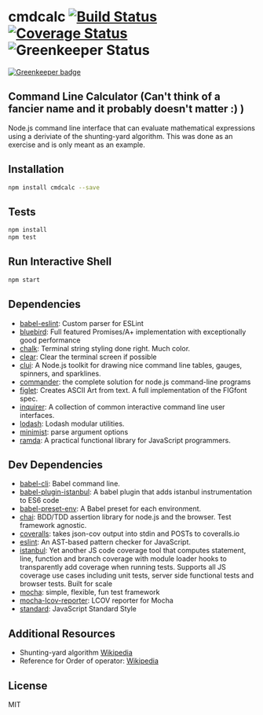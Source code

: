 # cmdcalc [![Build Status](https://travis-ci.org/bslayerw/commandCalc.png?branch=master)](https://travis-ci.org/bslayerw/commandCalc)[![Coverage Status](https://coveralls.io/repos/github/bslayerw/commandCalc/badge.svg?branch=master)](https://coveralls.io/github/bslayerw/commandCalc?branch=master)![Greenkeeper Status](https://badges.greenkeeper.io/bslayerw/COMMANDCALC.svg?style=flat-square)

[![Greenkeeper badge](https://badges.greenkeeper.io/bslayerw/commandCalc.svg)](https://greenkeeper.io/)


## Command Line Calculator (Can't think of a fancier name and it probably doesn't matter :) )
Node.js command line interface that can evaluate mathematical expressions using a deriviate of the shunting-yard algorithm. This was done as an exercise and is only meant as an example.
## Installation

```sh
npm install cmdcalc --save
```


## Tests

```sh
npm install
npm test
```

## Run Interactive Shell

```sh
npm start
```

## Dependencies

- [babel-eslint](https://github.com/babel/babel-eslint): Custom parser for ESLint
- [bluebird](https://github.com/petkaantonov/bluebird): Full featured Promises/A+ implementation with exceptionally good performance
- [chalk](https://github.com/chalk/chalk): Terminal string styling done right. Much color.
- [clear](https://github.com/bahamas10/node-clear): Clear the terminal screen if possible
- [clui](https://github.com/nathanpeck/clui): A Node.js toolkit for drawing nice command line tables, gauges, spinners, and sparklines.
- [commander](https://github.com/tj/commander.js): the complete solution for node.js command-line programs
- [figlet](https://github.com/patorjk/figlet.js): Creates ASCII Art from text. A full implementation of the FIGfont spec.
- [inquirer](https://github.com/SBoudrias/Inquirer.js): A collection of common interactive command line user interfaces.
- [lodash](https://github.com/lodash/lodash): Lodash modular utilities.
- [minimist](https://github.com/substack/minimist): parse argument options
- [ramda](https://github.com/ramda/ramda): A practical functional library for JavaScript programmers.

## Dev Dependencies

- [babel-cli](https://github.com/babel/babel/tree/master/packages): Babel command line.
- [babel-plugin-istanbul](https://github.com/istanbuljs/babel-plugin-istanbul): A babel plugin that adds istanbul instrumentation to ES6 code
- [babel-preset-env](https://github.com/babel/babel-preset-env): A Babel preset for each environment.
- [chai](https://github.com/chaijs/chai): BDD/TDD assertion library for node.js and the browser. Test framework agnostic.
- [coveralls](https://github.com/nickmerwin/node-coveralls): takes json-cov output into stdin and POSTs to coveralls.io
- [eslint](https://github.com/eslint/eslint): An AST-based pattern checker for JavaScript.
- [istanbul](https://github.com/gotwarlost/istanbul): Yet another JS code coverage tool that computes statement, line, function and branch coverage with module loader hooks to transparently add coverage when running tests. Supports all JS coverage use cases including unit tests, server side functional tests and browser tests. Built for scale
- [mocha](https://github.com/mochajs/mocha): simple, flexible, fun test framework
- [mocha-lcov-reporter](https://github.com/StevenLooman/mocha-lcov-reporter): LCOV reporter for Mocha
- [standard](https://github.com/feross/standard): JavaScript Standard Style


## Additional Resources
- Shunting-yard algorithm [Wikipedia](https://en.wikipedia.org/wiki/Shunting-yard_algorithm)
- Reference for Order of operator: [Wikipedia](https://en.wikipedia.org/wiki/Order_of_operations)
## License

MIT
